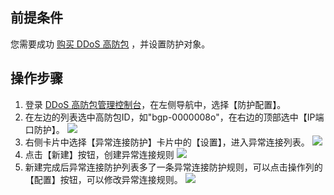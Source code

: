 

## 前提条件
您需要成功 [购买 DDoS 高防包](https://cloud.tencent.com/document/product/1021/43918) ，并设置防护对象。

## 操作步骤
1. 登录 [DDoS 高防包管理控制台](https://console.cloud.tencent.com/antiddos-native/package)，在左侧导航中，选择【防护配置】。
2. 在左边的列表选中高防包ID，如"bgp-0000008o"，在右边的顶部选中【IP端口防护】。
![](https://main.qcloudimg.com/raw/d83f59ced42a81c9dd95b2f77b7ffd1e.png)
3. 右侧卡片中选择【异常连接防护】卡片中的【设置】，进入异常连接列表。
![](https://main.qcloudimg.com/raw/bd67287fa5ee9a1abc0eac4b98523aa1.png)
4. 点击【新建】按钮，创建异常连接规则
![](https://main.qcloudimg.com/raw/02a1d2006a3fb02a0a6a03a80eb127ee.png)
5. 新建完成后异常连接防护列表多了一条异常连接防护规则，可以点击操作列的【配置】按钮，可以修改异常连接规则。
![](https://main.qcloudimg.com/raw/8f083e8c687ee5825902668815db832b.png)
